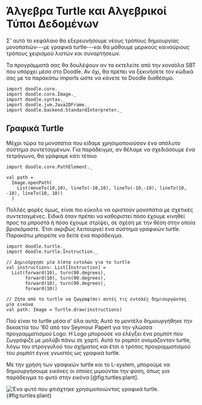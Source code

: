 # Άλγεβρα Turtle και Αλγεβρικοί Τύποι Δεδομένων

Σ' αυτό το κεφάλαιο θα εξερευνήσουμε νέους τρόπους δημιουργίας μονοπατιών---με γραφικά turtle---και θα μάθουμε μερικούς καινούριους τρόπους χειρισμού λιστών και συναρτήσεων.

<div class="callout callout-info">
Τα προγράμματά σας θα δουλέψουν αν τα εκτελείτε από την κονσόλα SBT που υπάρχει μέσα στο Doodle. Αν όχι, θα πρέπει να ξεκινήσετε τον κώδικά σας με τα παρακάτω imports ώστε να κάνετε το Doodle διαθέσιμο.


```tut:silent
import doodle.core._
import doodle.core.Image._
import doodle.syntax._
import doodle.jvm.Java2DFrame._
import doodle.backend.StandardInterpreter._
```
</div>

## Γραφικά Turtle

Μέχρι τώρα τα μονοπάτια που είδαμε χρησιμοποιούσαν ένα απόλυτο σύστημα συντεταγμένων.
Για παράδειγμα, αν θέλαμε να σχεδιάσουμε ένα τετράγωνο, θα γράφαμε κάτι τέτοιο

```tut:silent:book
import doodle.core.PathElement._

val path = 
  Image.openPath(
    List(moveTo(10,10), lineTo(-10,10), lineTo(-10,-10), lineTo(10, -10), lineTo(10, 10))
  )
```

Πολλές φορές όμως, είναι πιο εύκολο να οριστούν μονοπάτια με σχετικές συντεταγμένες. Ειδικά όταν πρέπει να καθοριστεί πόσο έχουμε κινηθεί προς τα μπροστά ή πόσο έχουμε στρίψει, σε σχέση με την θέση στην οποία βρισκόμαστε.
Έτσι ακριβώς λειτουργεί ένα σύστημα γραφικών turtle.
Παρακάτω μπορείτε να δείτε ένα παράδειγμα.

```tut:silent:book
import doodle.turtle._
import doodle.turtle.Instruction._

// Δημιούργησε μία λίστα εντολών για το turtle
val instructions: List[Instruction] = 
  List(forward(10), turn(90.degrees), 
       forward(10), turn(90.degrees), 
       forward(10), turn(90.degrees), 
       forward(10))

// Ζήτα από το turtle να ζωγραφίσει αυτές τις εντολές δημιουργώντας μία εικόνα
val path: Image = Turtle.draw(instructions)
```

Πού είναι το turtle μέσα σ' όλα αυτά;
Αυτό το μοντέλο δημιουργήθηκε την δεκαετία του '60 από τον Seymour Papert για την γλώσσα προγραμματισμού Logo.
Η Logo μπορούσε να ελέγξει ένα ρομπότ που ζωγράφιζε με μολύβι πάνω σε χαρτί.
Αυτό το ρομπότ ονομάζονταν turtle, λόγω του στρογγυλού του σχήματος και έτσι ο τρόπος προγραμματισμού του ρομπότ έγινε γνωστός ως γραφικά turtle.

Με την χρήση των γραφικών turtle και το L-system, μπορούμε να δημιουργήσουμε εικόνες οι οποίες μιμούνται την φύση, όπως για παράδειγμα το φυτό στην εικόνα [@fig:turtles:plant].

![Ένα φυτό που φτιάχτηκε χρησιμοποιώντας γραφικά turtle.](src/pages/turtles/plant.pdf+svg){#fig:turtles:plant}
